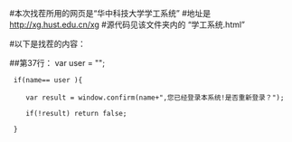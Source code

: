 #本次找茬所用的网页是“华中科技大学学工系统”
#地址是 http://xg.hust.edu.cn/xg
#源代码见该文件夹内的 “学工系统.html”

#以下是找茬的内容：


##第37行：
var user = "";  

	 if(name== user ){

		var result = window.confirm(name+",您已经登录本系统!是否重新登录？");

		if(!result) return false; 

	 } 	